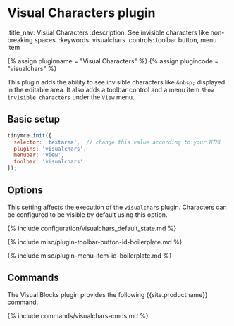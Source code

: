 # Visual Characters plugin
:title_nav: Visual Characters
:description: See invisible characters like non-breaking spaces.
:keywords: visualchars
:controls: toolbar button, menu item

{% assign pluginname = "Visual Characters" %}
{% assign plugincode = "visualchars" %}

This plugin adds the ability to see invisible characters like `&nbsp;` displayed in the editable area. It also adds a toolbar control and a menu item `Show invisible characters` under the `View` menu.

## Basic setup

```js
tinymce.init({
  selector: 'textarea',  // change this value according to your HTML
  plugins: 'visualchars',
  menubar: 'view',
  toolbar: 'visualchars'
});
```

## Options

This setting affects the execution of the `visualchars` plugin. Characters can be configured to be visible by default using this option.

{% include configuration/visualchars_default_state.md %}

{% include misc/plugin-toolbar-button-id-boilerplate.md %}

{% include misc/plugin-menu-item-id-boilerplate.md %}

## Commands

The Visual Blocks plugin provides the following {{site.productname}} command.

{% include commands/visualchars-cmds.md %}
